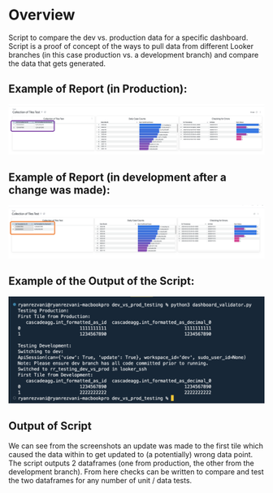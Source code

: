 # Overview
Script to compare the dev vs. production data for a specific dashboard. Script is a proof of concept of the ways to pull data from different Looker branches (in this case production vs. a development branch) and compare the data that gets generated.  

## Example of Report (in Production):
![Production Version](/dev_vs_prod_testing/production_branch_of_report.png)

## Example of Report (in development after a change was made):
![Development Version](/dev_vs_prod_testing/development_branch_of_report.png)

## Example of the Output of the Script:
![Output of Script](/dev_vs_prod_testing/script_output_example.png)

## Output of Script
We can see from the screenshots an update was made to the first tile which caused the data within to get updated to (a potentially) wrong data point. The script outputs 2 dataframes (one from production, the other from the development branch). From here checks can be written to compare and test the two dataframes for any number of unit / data tests.
